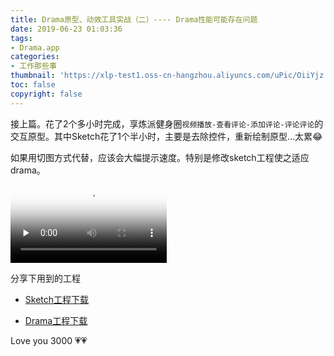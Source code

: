 ```yaml
---
title: Drama原型、动效工具实战（二）---- Drama性能可能存在问题
date: 2019-06-23 01:03:36
tags: 
- Drama.app
categories: 
- 工作那些事
thumbnail: 'https://xlp-test1.oss-cn-hangzhou.aliyuncs.com/uPic/OiiYjz.png'
toc: false
copyright: false
---
```


接上篇。花了2个多小时完成，享炼派健身圈`视频播放-查看评论-添加评论-评论评论`的交互原型。其中Sketch花了1个半小时，主要是去除控件，重新绘制原型...太累😂

如果用切图方式代替，应该会大幅提示速度。特别是修改sketch工程使之适应drama。

<video width="250" id="video" controls="" preload="none" poster="https://xlp-test1.oss-cn-hangzhou.aliyuncs.com/uPic/MCu2NK.png">
      <source id="mp4" src="https://xlp-test1.oss-cn-hangzhou.aliyuncs.com/uPic/9mbrQO.mp4">
      <p>估计你的浏览器不支持HTML 5</p>
</video>  

分享下用到的工程

- [Sketch工程下载](https://xlp-test1.oss-cn-hangzhou.aliyuncs.com/uPic/WbJHTj.sketch)

- [Drama工程下载](https://xlp-test1.oss-cn-hangzhou.aliyuncs.com/uPic/pVxAh1.drama)

Love you 3000 💗💗
